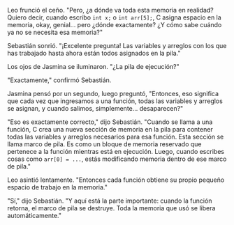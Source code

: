 Leo frunció el ceño. "Pero, ¿a dónde va toda esta memoria en realidad? Quiero decir, cuando escribo `int x;` o `int arr[5];`, C asigna espacio en la memoria, okay, genial... pero ¿dónde exactamente? ¿Y cómo sabe cuándo ya no se necesita esa memoria?"

Sebastián sonrió. "¡Excelente pregunta! Las variables y arreglos con los que has trabajado hasta ahora están todos asignados en la pila."

Los ojos de Jasmina se iluminaron. "¿La pila de ejecución?"

"Exactamente," confirmó Sebastián.

Jasmina pensó por un segundo, luego preguntó, "Entonces, eso significa que cada vez que ingresamos a una función, todas las variables y arreglos se asignan, y cuando salimos, simplemente... desaparecen?"

"Eso es exactamente correcto," dijo Sebastián. "Cuando se llama a una función, C crea una nueva sección de memoria en la pila para contener todas las variables y arreglos necesarios para esa función. Esta sección se llama marco de pila. Es como un bloque de memoria reservado que pertenece a la función mientras está en ejecución. Luego, cuando escribes cosas como `arr[0] = ...`, estás modificando memoria dentro de ese marco de pila."

Leo asintió lentamente. "Entonces cada función obtiene su propio pequeño espacio de trabajo en la memoria."

"Sí," dijo Sebastián. "Y aquí está la parte importante: cuando la función retorna, el marco de pila se destruye. Toda la memoria que usó se libera automáticamente."